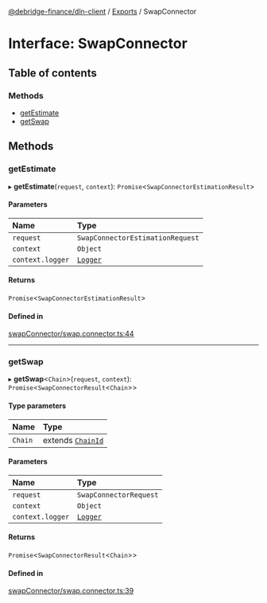 [@debridge-finance/dln-client](../README.md) / [Exports](../modules.md) / SwapConnector

# Interface: SwapConnector

## Table of contents

### Methods

- [getEstimate](SwapConnector.md#getestimate)
- [getSwap](SwapConnector.md#getswap)

## Methods

### getEstimate

▸ **getEstimate**(`request`, `context`): `Promise`<`SwapConnectorEstimationResult`\>

#### Parameters

| Name | Type |
| :------ | :------ |
| `request` | `SwapConnectorEstimationRequest` |
| `context` | `Object` |
| `context.logger` | [`Logger`](../classes/Logger.md) |

#### Returns

`Promise`<`SwapConnectorEstimationResult`\>

#### Defined in

[swapConnector/swap.connector.ts:44](https://github.com/debridge-finance/dln-ts-client/blob/dc0fd1b/src/swapConnector/swap.connector.ts#L44)

___

### getSwap

▸ **getSwap**<`Chain`\>(`request`, `context`): `Promise`<`SwapConnectorResult`<`Chain`\>\>

#### Type parameters

| Name | Type |
| :------ | :------ |
| `Chain` | extends [`ChainId`](../enums/ChainId.md) |

#### Parameters

| Name | Type |
| :------ | :------ |
| `request` | `SwapConnectorRequest` |
| `context` | `Object` |
| `context.logger` | [`Logger`](../classes/Logger.md) |

#### Returns

`Promise`<`SwapConnectorResult`<`Chain`\>\>

#### Defined in

[swapConnector/swap.connector.ts:39](https://github.com/debridge-finance/dln-ts-client/blob/dc0fd1b/src/swapConnector/swap.connector.ts#L39)
